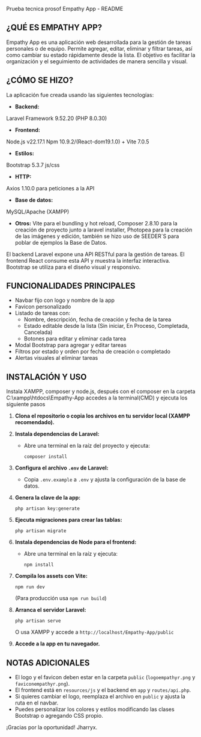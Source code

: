 
Prueba tecnica prosof
Empathy App - README


¿QUÉ ES EMPATHY APP?
----------------------------------------
Empathy App es una aplicación web desarrollada para la gestión de tareas personales o de equipo. Permite agregar, editar, eliminar y filtrar tareas, así como cambiar su estado rápidamente desde la lista. El objetivo es facilitar la organización y el seguimiento de actividades de manera sencilla y visual.


¿CÓMO SE HIZO?
----------------------------------------
La aplicación fue creada usando las siguientes tecnologías:

- **Backend:**

 Laravel Framework 9.52.20 (PHP 8.0.30)

- **Frontend:**

 Node.js v22.17.1 Npm 10.9.2/(React-dom19.1.0) + Vite 7.0.5

- **Estilos:** 

 Bootstrap 5.3.7 js/css

- **HTTP:**
 
 Axios 1.10.0 para peticiones a la API

- **Base de datos:**

 MySQL/Apache (XAMPP)

- **Otros:**
 Vite para el bundling y hot reload, Composer 2.8.10 para la creación de proyecto junto a laravel installer, Photopea para la creación de las imágenes y edición, también se hizo uso de SEEDER´S para poblar de ejemplos la Base de Datos.


El backend Laravel expone una API RESTful para la gestión de tareas. El frontend React consume esta API y muestra la interfaz interactiva. Bootstrap se utiliza para el diseño visual y responsivo.


FUNCIONALIDADES PRINCIPALES
----------------------------------------
- Navbar fijo con logo y nombre de la app
- Favicon personalizado
- Listado de tareas con:
    - Nombre, descripción, fecha de creación y fecha de la tarea
    - Estado editable desde la lista (Sin iniciar, En Proceso, Completada, Cancelada)
    - Botones para editar y eliminar cada tarea
- Modal Bootstrap para agregar y editar tareas
- Filtros por estado y orden por fecha de creación o completado
- Alertas visuales al eliminar tareas


INSTALACIÓN Y USO
----------------------------------------

Instala XAMPP, composer y node.js, después con el composer en la carpeta C:\xampp\htdocs\Empathy-App accedes a la terminal(CMD) y ejecuta los siguiente pasos

1. **Clona el repositorio o copia los archivos en tu servidor local (XAMPP recomendado).**

2. **Instala dependencias de Laravel:**
   - Abre una terminal en la raíz del proyecto y ejecuta:
     ```
     composer install
     ```

3. **Configura el archivo `.env` de Laravel:**
   - Copia `.env.example` a `.env` y ajusta la configuración de la base de datos.

4. **Genera la clave de la app:**
   ```
   php artisan key:generate
   ```

5. **Ejecuta migraciones para crear las tablas:**
   ```
   php artisan migrate
   ```

6. **Instala dependencias de Node para el frontend:**
   - Abre una terminal en la raíz y ejecuta:
     ```
     npm install
     ```

7. **Compila los assets con Vite:**
   ```
   npm run dev
   ```
   (Para producción usa `npm run build`)

8. **Arranca el servidor Laravel:**
   ```
   php artisan serve
   ```
   O usa XAMPP y accede a `http://localhost/Empathy-App/public`

9. **Accede a la app en tu navegador.**


NOTAS ADICIONALES
----------------------------------------
- El logo y el favicon deben estar en la carpeta `public` (`logoempathyr.png` y `faviconempathyr.png`).
- El frontend está en `resources/js` y el backend en `app` y `routes/api.php`.
- Si quieres cambiar el logo, reemplaza el archivo en `public` y ajusta la ruta en el navbar.
- Puedes personalizar los colores y estilos modificando las clases Bootstrap o agregando CSS propio.



¡Gracias por la oportunidad!
Jharryx.

